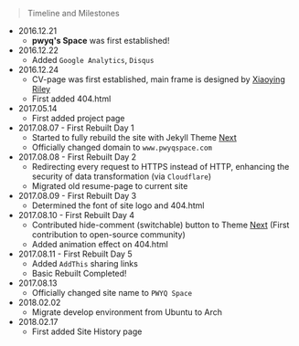 > Timeline and Milestones

* 2016.12.21
    * **pwyq's Space** was first established!
* 2016.12.22 
    * Added `Google Analytics`, `Disqus`
* 2016.12.24 
    * CV-page was first established, main frame is designed by [Xiaoying Riley][2]
    * First added 404.html
* 2017.05.14
    * First added project page
* 2017.08.07 - First Rebuilt Day 1
    * Started to fully rebuild the site with Jekyll Theme [Next][3]
    * Officially changed domain to `www.pwyqspace.com`
* 2017.08.08 - First Rebuilt Day 2
    * Redirecting every request to HTTPS instead of HTTP, enhancing the security of data transformation (via `Cloudflare`)
    * Migrated old resume-page to current site
* 2017.08.09 - First Rebuilt Day 3
    * Determined the font of site logo and 404.html
* 2017.08.10 - First Rebuilt Day 4
    * Contributed hide-comment (switchable) button to Theme [Next][3] (First contribution to open-source community)
    * Added animation effect on 404.html
* 2017.08.11 - First Rebuilt Day 5
    * Added `AddThis` sharing links
    * Basic Rebuilt Completed!
* 2017.08.13
    * Officially changed site name to `PWYQ Space`
* 2018.02.02
    * Migrate develop environment from Ubuntu to Arch
* 2018.02.17
    * First added Site History page


[1]: https://www.pwyqspace.com
[2]: http://themes.3rdwavemedia.com/
[3]: https://github.com/simpleyyt/jekyll-theme-next
